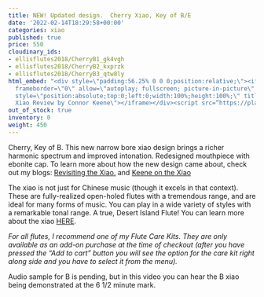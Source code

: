 ```yaml
---
title: NEW! Updated design.  Cherry Xiao, Key of B/E
date: '2022-02-14T18:29:58+00:00'
categories: xiao
published: true
price: 550
cloudinary_ids:
- ellisflutes2018/CherryB1_gk4vgh
- ellisflutes2018/CherryB2_kxprzk
- ellisflutes2018/CherryB3_qtw8ly
html_embed: "<div style=\"padding:56.25% 0 0 0;position:relative;\"><iframe src=\"https://player.vimeo.com/video/674841764?h=2e5faad0ea&amp;badge=0&amp;autopause=0&amp;player_id=0&amp;app_id=58479\"
  frameborder=\"0\" allow=\"autoplay; fullscreen; picture-in-picture\" allowfullscreen
  style=\"position:absolute;top:0;left:0;width:100%;height:100%;\" title=\"The Ultimate
  Xiao Review by Connor Keene\"></iframe></div><script src=“https://player.vimeo.com/api/player.js”></script>\r\n"
out_of_stock: true
inventory: 0
weight: 450
---
```


Cherry, Key of B.  This new narrow bore xiao design brings a richer harmonic spectrum and improved intonation.  Redesigned mouthpiece with ebonite cap.  To learn more about how the new design came about, check out my blogs: [Revisiting the Xiao.](https://www.ellisflutes.com/blog/revisiting-the-xiao) and [Keene on the Xiao](https://www.ellisflutes.com/blog/keene-on-the-xiao)

The xiao is not just for Chinese music (though it excels in that context).  These are fully-realized open-holed flutes with a tremendous range, and are ideal for many forms of music.  You can play in a wide variety of styles with a remarkable tonal range.  A true, Desert Island Flute!  You can learn more about the xiao [HERE](https://www.ellisflutes.com/world-flutes/xiao).

*For all flutes, I recommend one of my Flute Care Kits. They are only available as an add-on purchase at the time of checkout (after you have pressed the “Add to cart” button you will see the option for the care kit right along side and you have to select it from the menu).*

Audio sample for B is pending, but in this video you can hear the B xiao being demonstrated at the 6 1/2 minute mark.
